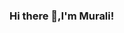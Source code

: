 ### Hi there 👋,I'm Murali!

<!--
**Muralidevan/Muralidevan** is a ✨ _special_ ✨ repository because its `README.md` (this file) appears on your GitHub profile.

:bust_in_silhouette:##About Me
* :octocat: Enthusiastic Mern Developer eager to learn and explore new things.
* 🔭 Currently working on MERN Stack (MongoDB, Express.js, React, Node.js).
* 🌱 Currently learning things that makes me and my skills better.
* 🤔 Exploring the ocean of new technologies and developing software solutions.

:zap:Tech Stack
* :computer: JavaScript | ES6 
* :globe_with_meridians: HTML | CSS | ReactJS | Redux |  Node.js | Express.js 
* 🛢MongoDB 
* :hammer: Git | Markdown

🤝🏻 Connect with Me
[<img src='https://cdn.jsdelivr.net/npm/simple-icons@3.0.1/icons/github.svg' alt='github' height='40'>](https://github.com/Muralidevan)  [<img src='https://cdn.jsdelivr.net/npm/simple-icons@3.0.1/icons/linkedin.svg' alt='linkedin' height='40'>](https://www.linkedin.com/in/Muralidevan8981/)  [<img src='https://cdn.jsdelivr.net/npm/simple-icons@3.0.1/icons/microsoftoutlook.svg' alt='microsoftoutlook' height='40'>]( muralidevann@outlook.com)  
-->
